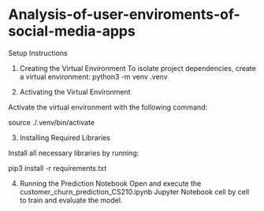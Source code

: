 # Analysis-of-user-enviroments-of-social-media-apps

Setup Instructions
1. Creating the Virtual Environment
To isolate project dependencies, create a virtual environment:
python3 -m venv .venv

2. Activating the Virtual Environment

Activate the virtual environment with the following command:

source ./.venv/bin/activate

3. Installing Required Libraries

Install all necessary libraries by running:

pip3 install -r requirements.txt

4. Running the Prediction Notebook
Open and execute the customer_churn_prediction_CS210.ipynb Jupyter Notebook cell by cell to train and evaluate the model.
